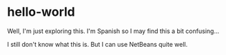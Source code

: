 # hello-world
Well, I'm just exploring this. I'm Spanish so I may find this a bit confusing...

I still don't know what this is. But I can use NetBeans quite well.
